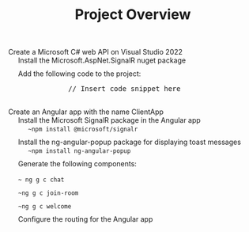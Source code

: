 <!DOCTYPE html>
<html>
  <head>
    <meta charset="UTF-8" />
    <title>README</title>
    <style>
      h1 {
        text-align: center;
        margin-bottom: 50px;
      }
      ul {
        list-style-type: none;
        padding: 0;
      }
      li {
        margin-bottom: 10px;
      }
      li > ul {
        margin-left: 20px;
      }
    </style>
  </head>
  <body>
    <h1>Project Overview</h1>
    <ul>
      <li>
        Create a Microsoft C# web API on Visual Studio 2022
        <ul>
          <li>Install the Microsoft.AspNet.SignalR nuget package</li>
          <li>Add the following code to the project:</li>
          <pre>
            // Insert code snippet here
          </pre>
        </ul>
      </li>
      <li>
        Create an Angular app with the name ClientApp
        <ul>
          <li>
            Install the Microsoft SignalR package in the Angular app
            <ul>
              <li>
                <code>~npm install @microsoft/signalr</code>
              </li>
            </ul>
          </li>
          <li>
            Install the ng-angular-popup package for displaying toast messages
            <ul>
              <li>
                <code>~npm install ng-angular-popup</code>
              </li>
            </ul>
          </li>
          <li>Generate the following components:</li>
          <ul>
            <li><code>~ ng g c chat</code></li>
            <li><code>~ng g c join-room</code></li>
            <li><code>~ng g c welcome</code></li>
          </ul>
          <li>Configure the routing for the Angular app</li>
        </ul>
      </li>
    </ul>
  </body>
</html>
